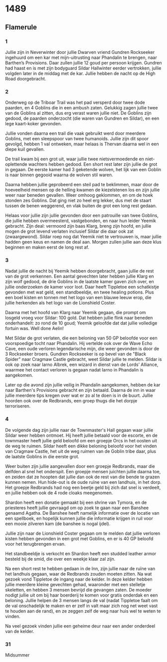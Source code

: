 # 1489

## Flamerule

### 1
Jullie zijn in Neverwinter door jullie Dwarven vriend Gundren Rockseeker ingehuurd om een kar met mijn-uitrusting naar Phandalin te brengen, naar Barthen’s Provisions. Daar zullen jullie 12 goud per persoon krijgen. Gundren had haast en is met zijn bodyguard Sildar Hallwinter eerder vertrokken, jullie volgden later in de middag met de kar. Jullie hebben de nacht op de High Road doorgebracht. 

### 2
Onderweg op de Triboar Trail was het pad versperd door twee dode paarden, en 4 Goblins die in een ambush zaten. Gelukkig zagen jullie twee van de Goblins al zitten, dus erg verast waren jullie niet. De Goblins zijn gedood, de paarden onderzocht (die waren van Gundren en Sildar), en een lege kaart-koker gevonden.

Jullie vonden daarna een trail die vaak gebruikt werd door meerdere Goblins, met een sleepspoor van twee humanoids. Jullie zijn dit spoor gevolgd, hebben 1 val ontweken, maar helaas is Thervan daarna wel in een diepe kuil gevallen.

De trail kwam bij een grot uit, waar jullie twee nietsvermoedende en niet-oplettende wachters hebben gedood. Een short rest later zijn jullie de grot in gegaan. De eerste kamer had 3 geketende wolven, het lijk van een Goblin is naar binnen gegooid waarna de wolven stil waren.

Daarna hebben jullie geprobeerd een steil pad te beklimmen, maar door de hoeveelheid mensen op de helling kwamen de kiezelstenen los en zijn jullie weer naar beneden gevallen. Weer omhoog geklommen, en om de hoek stonden zes Goblins. Dat ging niet zo heel erg lekker, dus met de staart tussen de benen weggerend, en vlak buiten de grot een long rest gedaan.

Helaas voor jullie zijn jullie gevonden door een patrouille van twee Goblins, die jullie hebben overmeesterd, vastgebonden, en naar hun leider Yeemik gebracht. Zijn deal: vermoord zijn baas Klarg, breng zijn hoofd, en jullie mogen de grot levend verlaten inclusief Sildar die daar ook zat (zwaargewond). Sildar roep nog dat Yeemik niet te vertrouwen is, maar jullie hadden geen keus en namen de deal aan. Morgen zullen jullie aan deze klus beginnen en maken eerst de long rest af.

### 3
Nadat jullie de nacht bij Yeemik hebben doorgebracht, gaan jullie de rest van de grot verkennen. Een aantal gevechten later hebben jullie Klarg en zijn wolf gedood, de drie Goblins in de laatste kamer gaven zich over, en jullie onderzoeken de kamer voor loot. Daar heeft Tippletoe een schatkistje gevonden met wat geld, een standbeeldje, en twee healing potions. Plus een boel kisten en tonnen met het logo van een blauwe leeuw erop, die jullie herkenden als het logo van de Lionshield Coster.

Daarna met het hoofd van Klarg naar Yeemik gegaan, die prompt om losgeld vroeg voor Sildar: 100 gold. Dat hebben jullie flink naar beneden onderhandelt: zo rond de 10 goud; Yeemik geloofde dat dat jullie volledige fortuin was. Well done Aelin!

Met Sildar de grot verlaten, die een beloning van 50 GP beloofde voor een voorspoedige tocht naar Phandalin. Hij vertelde ook over de Wave Echo Cave, een oude verloren legendarische mijn, die weer gevonden is door de 3 Rockseeker broers. Gundren Rockseeker is op bevel van de "Black Spider" naar Cragmaw Castle gebracht, weet Sildar jullie te melden. Sildar is ook op zoek naar Iarno Albrek, een wizard in dienst van de Lords’ Alliance, waarmee het contact verloren is gegaan nadat Iarno in Phandalin is aangekomen.

Later op die avond zijn jullie veilig in Phandalin aangekomen, hebben de kar naar Barthen's Provisions gebracht en zijn betaald. Daarna de inn in waar jullie meerdere tips kregen over wat er zo al te doen is in de buurt. Jullie hoorden ook over de Redbrands, een groep thugs die het dorpje terroriseren.

### **4**
De volgende dag zijn jullie naar de Townmaster's Hall gegaan waar jullie Sildar weer hebben ontmoet. Hij heeft jullie betaald voor de escorte, en de townmaster heeft jullie geld beloofd om een groepje Orcs in het oosten uit de weg te ruimen. Sildar heeft een dikke beloning beloofd voor het vinden van Cragmaw Castle, het uit de weg ruimen van de Goblin tribe daar, plus de laatste Goblins in die eerste grot.

Weer buiten zijn jullie aangevallen door een groepje Redbrands, maar die delfden al snel het onderspit. Een groepje mensen juichten jullie daarna toe, en zeiden dat ze hoopten dat jullie dan ook de rest van die bende te grazen kunnen nemen. Hun hide-out is de oude ruïne van een landhuis, in het dorp. Het groepje Redbrands had nog een beetje geld bij zich dat snel is verdeelt, en jullie hebben ook de 4 rode cloaks meegenomen. 

Shardon heeft een donatie gemaakt bij een shrine van Tymora, en de priesteres heeft jullie gevraagd om op zoek te gaan naar een Banshee genaamd Agatha. De Banshee heeft namelijk informatie over de locatie van een spellboek, en hopelijk kunnen jullie die informatie krijgen in ruil voor een mooie zilveren kam (de banshee is nogal ijdel).

Jullie zijn naar de Lionshield Coster gegaan om te melden dat jullie verloren kisten hebben gevonden in een grot met Goblins, en er is 40 GP beloofd voor het terugbrengen ervan.

Het standbeeldje is verkocht en Shardon heeft een studded leather armor besteld bij de smid, die over een weekje klaar zal zijn.

Na een short rest te hebben gedaan in de Inn, zijn jullie naar de ruïne van het landhuis gegaan, waar de Redbrands zouden moeten zitten. Na wat gezoek vond Tippletoe de ingang naar de kelder. In deze kelder hebben jullie meerdere kleine gevechten gehad, waaronder met een stelletje skeletten, en hebben 3 mensen bevrijd die gevangen zaten. De moeder nodigt jullie uit om bij haar boerderij te komen voor gratis onderdak en een beloning. Jullie helpen de 3 mensen langs de val (nadat Tippletoe faalt om de val onschadelijk te maken en er zelf in valt maar zich nog net weet vast te houden aan de rand), en ze zeggen zelf de weg naar huis wel te weten te vinden.

Na veel gezoek vinden jullie een geheime deur naar een ander onderdeel van de kelder.

### 31
Midsummer